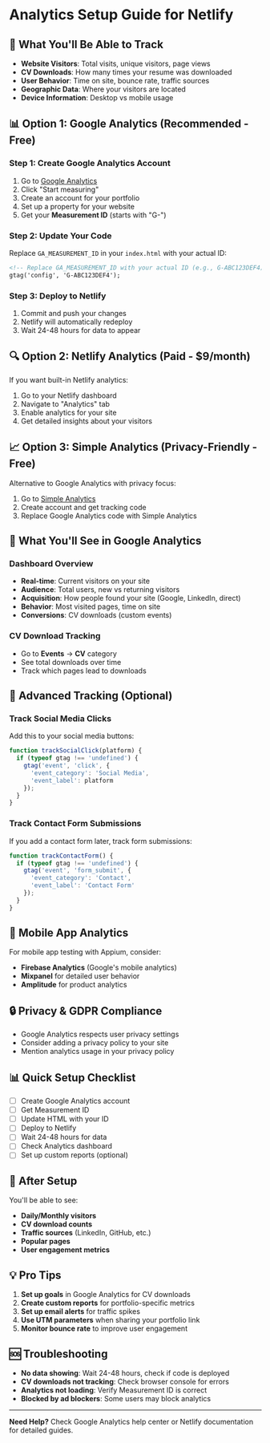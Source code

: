 # Analytics Setup Guide for Netlify

## 🎯 What You'll Be Able to Track

- **Website Visitors**: Total visits, unique visitors, page views
- **CV Downloads**: How many times your resume was downloaded
- **User Behavior**: Time on site, bounce rate, traffic sources
- **Geographic Data**: Where your visitors are located
- **Device Information**: Desktop vs mobile usage

## 📊 Option 1: Google Analytics (Recommended - Free)

### Step 1: Create Google Analytics Account
1. Go to [Google Analytics](https://analytics.google.com/)
2. Click "Start measuring"
3. Create an account for your portfolio
4. Set up a property for your website
5. Get your **Measurement ID** (starts with "G-")

### Step 2: Update Your Code
Replace `GA_MEASUREMENT_ID` in your `index.html` with your actual ID:

```html
<!-- Replace GA_MEASUREMENT_ID with your actual ID (e.g., G-ABC123DEF4) -->
gtag('config', 'G-ABC123DEF4');
```

### Step 3: Deploy to Netlify
1. Commit and push your changes
2. Netlify will automatically redeploy
3. Wait 24-48 hours for data to appear

## 🔍 Option 2: Netlify Analytics (Paid - $9/month)

If you want built-in Netlify analytics:
1. Go to your Netlify dashboard
2. Navigate to "Analytics" tab
3. Enable analytics for your site
4. Get detailed insights about your visitors

## 📈 Option 3: Simple Analytics (Privacy-Friendly - Free)

Alternative to Google Analytics with privacy focus:
1. Go to [Simple Analytics](https://www.simpleanalytics.com/)
2. Create account and get tracking code
3. Replace Google Analytics code with Simple Analytics

## 🎯 What You'll See in Google Analytics

### Dashboard Overview
- **Real-time**: Current visitors on your site
- **Audience**: Total users, new vs returning visitors
- **Acquisition**: How people found your site (Google, LinkedIn, direct)
- **Behavior**: Most visited pages, time on site
- **Conversions**: CV downloads (custom events)

### CV Download Tracking
- Go to **Events** → **CV** category
- See total downloads over time
- Track which pages lead to downloads

## 🚀 Advanced Tracking (Optional)

### Track Social Media Clicks
Add this to your social media buttons:

```javascript
function trackSocialClick(platform) {
  if (typeof gtag !== 'undefined') {
    gtag('event', 'click', {
      'event_category': 'Social Media',
      'event_label': platform
    });
  }
}
```

### Track Contact Form Submissions
If you add a contact form later, track form submissions:

```javascript
function trackContactForm() {
  if (typeof gtag !== 'undefined') {
    gtag('event', 'form_submit', {
      'event_category': 'Contact',
      'event_label': 'Contact Form'
    });
  }
}
```

## 📱 Mobile App Analytics

For mobile app testing with Appium, consider:
- **Firebase Analytics** (Google's mobile analytics)
- **Mixpanel** for detailed user behavior
- **Amplitude** for product analytics

## 🔒 Privacy & GDPR Compliance

- Google Analytics respects user privacy settings
- Consider adding a privacy policy to your site
- Mention analytics usage in your privacy policy

## 📊 Quick Setup Checklist

- [ ] Create Google Analytics account
- [ ] Get Measurement ID
- [ ] Update HTML with your ID
- [ ] Deploy to Netlify
- [ ] Wait 24-48 hours for data
- [ ] Check Analytics dashboard
- [ ] Set up custom reports (optional)

## 🎉 After Setup

You'll be able to see:
- **Daily/Monthly visitors**
- **CV download counts**
- **Traffic sources** (LinkedIn, GitHub, etc.)
- **Popular pages**
- **User engagement metrics**

## 💡 Pro Tips

1. **Set up goals** in Google Analytics for CV downloads
2. **Create custom reports** for portfolio-specific metrics
3. **Set up email alerts** for traffic spikes
4. **Use UTM parameters** when sharing your portfolio link
5. **Monitor bounce rate** to improve user engagement

## 🆘 Troubleshooting

- **No data showing**: Wait 24-48 hours, check if code is deployed
- **CV downloads not tracking**: Check browser console for errors
- **Analytics not loading**: Verify Measurement ID is correct
- **Blocked by ad blockers**: Some users may block analytics

---

**Need Help?** Check Google Analytics help center or Netlify documentation for detailed guides.
